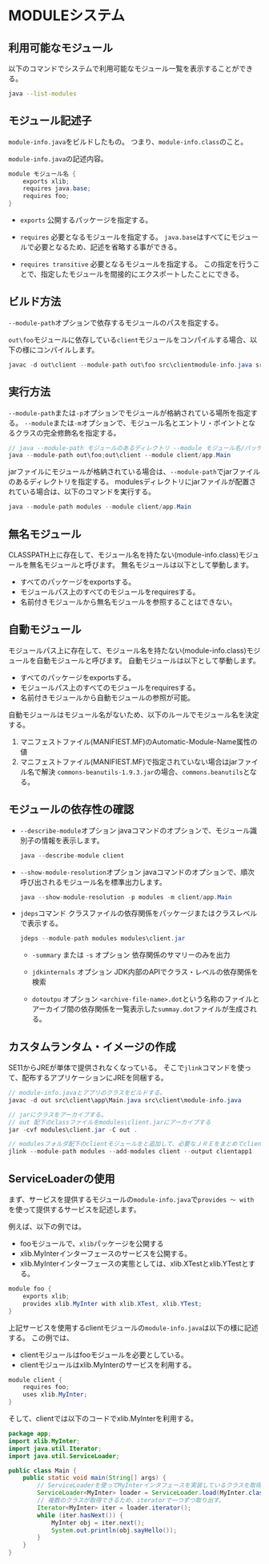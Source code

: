 # MODULEシステム

## 利用可能なモジュール

以下のコマンドでシステムで利用可能なモジュール一覧を表示することができる。

```bash
java --list-modules
```

## モジュール記述子
`module-info.java`をビルドしたもの。
つまり、`module-info.class`のこと。

`module-info.java`の記述内容。

```java
module モジュール名 {
    exports xlib;
    requires java.base;
    requires foo;
}
```


- `exports`
    公開するパッケージを指定する。

- `requires`
    必要となるモジュールを指定する。
    `java.base`はすべてにモジュールで必要となるため、記述を省略する事ができる。

- `requires transitive`
    必要となるモジュールを指定する。
    この指定を行うことで、指定したモジュールを間接的にエクスポートしたことにできる。


## ビルド方法

`--module-path`オプションで依存するモジュールのパスを指定する。

`out\foo`モジュールに依存している`client`モジュールをコンパイルする場合、以下の様にコンパイルします。


```java
javac -d out\client --module-path out\foo src\clientmodule-info.java src\client\app\main.java
```

## 実行方法

`--module-path`または`-p`オプションでモジュールが格納されている場所を指定する。
`--module`または`-m`オプションで、モジュール名とエントリ・ポイントとなるクラスの完全修飾名を指定する。

```java
// java --module-path モジュールのあるディレクトリ --module モジュール名/パッケージ名.クラス名
java --module-path out\foo;out\client --module client/app.Main
```

jarファイルにモジュールが格納されている場合は、`--module-path`でjarファイルのあるディレクトリを指定する。
modulesディレクトリにjarファイルが配置されている場合は、以下のコマンドを実行する。

```java
java --module-path modules --module client/app.Main
```

## 無名モジュール

CLASSPATH上に存在して、モジュール名を持たない(module-info.class)モジュールを無名モジュールと呼びます。
無名モジュールは以下として挙動します。

- すべてのパッケージをexportsする。
- モジュールパス上のすべてのモジュールをrequiresする。
- 名前付きモジュールから無名モジュールを参照することはできない。

## 自動モジュール

モジュールパス上に存在して、モジュール名を持たない(module-info.class)モジュールを自動モジュールと呼びます。
自動モジュールは以下として挙動します。

- すべてのパッケージをexportsする。
- モジュールパス上のすべてのモジュールをrequiresする。
- 名前付きモジュールから自動モジュールの参照が可能。

自動モジュールはモジュール名がないため、以下のルールでモジュール名を決定する。

1. マニフェストファイル(MANIFIEST.MF)のAutomatic-Module-Name属性の値
1. マニフェストファイル(MANIFIEST.MF)で指定されていない場合はjarファイル名で解決
    `commons-beanutils-1.9.3.jar`の場合、`commons.beanutils`となる。


## モジュールの依存性の確認

- `--describe-module`オプション
    javaコマンドのオプションで、モジュール識別子の情報を表示します。

    ```java
    java --describe-module client
    ```

- `--show-module-resolution`オプション
    javaコマンドのオプションで、順次呼び出されるモジュール名を標準出力します。

    ```java
    java --show-module-resolution -p modules -m client/app.Main
    ```

- `jdeps`コマンド
    クラスファイルの依存関係をパッケージまたはクラスレベルで表示する。
 
    ```java
    jdeps --module-path modules modules\client.jar
    ```
    
    - `-summary` または `-s` オプション
        依存関係のサマリーのみを出力
    
    - `jdkinternals` オプション
        JDK内部のAPIでクラス・レベルの依存関係を検索
    
    - `dotoutpu` オプション
        `<archive-file-name>.dot`という名称のファイルとアーカイブ間の依存関係を一覧表示した`summay.dot`ファイルが生成される。


## カスタムランタム・イメージの作成

SE11からJREが単体で提供されなくなっている。
そこで`jlink`コマンドを使って、配布するアプリケーションにJREを同梱する。


```java
// module-info.javaとアプリのクラスをビルドする。
javac -d out src\client\app\Main.java src\client\module-info.java

// jarにクラスをアーカイブする。
// out 配下のclassファイルをmodules\client.jarにアーカイブする
jar -cvf modules\client.jar -C out .

// modulesフォルダ配下のclientモジュールをと追加して、必要なＪＲＥをまとめてclientapp1に出力する。
jlink --module-path modules --add-modules client --output clientapp1
```


## ServiceLoaderの使用

まず、サービスを提供するモジュールの`module-info.java`で`provides ～ with`を使って提供するサービスを記述します。

例えば、以下の例では。
- fooモジュールで、`xlib`パッケージを公開する
- xlib.MyInterインターフェースのサービスを公開する。
- xlib.MyInterインターフェースの実態としては、xlib.XTestとxlib.YTestとする。

```java
module foo {
    exports xlib;
    provides xlib.MyInter with xlib.XTest, xlib.YTest;
}
```

上記サービスを使用するclientモジュールの`module-info.java`は以下の様に記述する。
この例では、
- clientモジュールはfooモジュールを必要としている。
- clientモジュールはxlib.MyInterのサービスを利用する。

```java
module client {
    requires foo;
    uses xlib.MyInter;
}
```


そして、clientでは以下のコードでxlib.MyInterを利用する。

```java
package app;
import xlib.MyInter;
import java.util.Iterator;
import java.util.ServiceLoader;

public class Main {
    public static void main(String[] args) {
        // ServiceLoaderを使ってMyInterインタフェースを実装しているクラスを取得する
        ServiceLoader<MyInter> loader = ServiceLoader.load(MyInter.class);
        // 複数のクラスが取得できるため、iteratorで一つずつ取り出す。
        Iterator<MyInter> iter = loader.iterator();
        while (iter.hasNext()) {
            MyInter obj = iter.next();
            System.out.println(obj.sayHello());
        }
    }
}
```